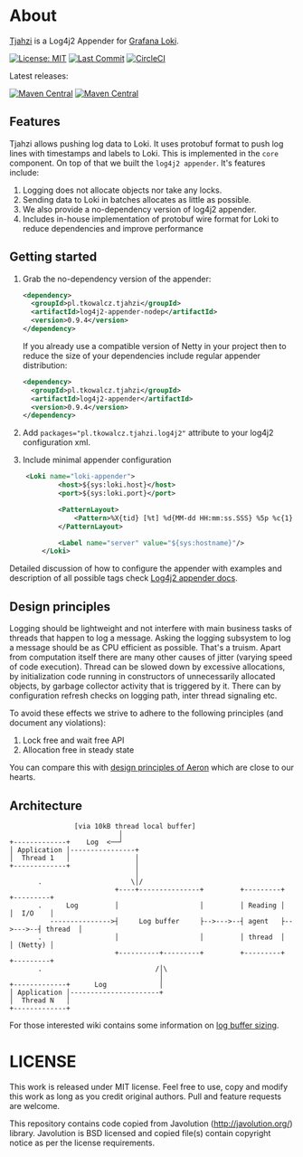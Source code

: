 # About
[Tjahzi](http://www.thorgal.com/personnages/tjahzi/) is a Log4j2 Appender for [Grafana Loki](https://grafana.com/oss/loki/). 

[![License: MIT](https://img.shields.io/github/license/tkowalcz/tjahzi?style=for-the-badge)](https://github.com/tkowalcz/tjahzi/blob/master/LICENSE)
[![Last Commit](https://img.shields.io/github/last-commit/tkowalcz/tjahzi?style=for-the-badge)](https://github.com/tkowalcz/tjahzi/commits/master)
[![CircleCI](https://img.shields.io/circleci/build/github/tkowalcz/tjahzi?style=for-the-badge)](https://app.circleci.com/pipelines/github/tkowalcz/tjahzi?branch=master)

Latest releases:

[![Maven Central](https://img.shields.io/maven-central/v/pl.tkowalcz.tjahzi/core.svg?label=Core&style=for-the-badge)](https://search.maven.org/search?q=g:pl.tkowalcz.tjahzi)
[![Maven Central](https://img.shields.io/maven-central/v/pl.tkowalcz.tjahzi/log4j2-appender.svg?label=Log4j2%20Appender&style=for-the-badge)](https://search.maven.org/search?q=g:pl.tkowalcz.tjahzi)

## Features

Tjahzi allows pushing log data to Loki. It uses protobuf format to push log lines with timestamps and labels to Loki. This
is implemented in the `core` component. On top of that we built the `log4j2 appender`. It's features include:

1. Logging does not allocate objects nor take any locks.
1. Sending data to Loki in batches allocates as little as possible.
1. We also provide a no-dependency version of log4j2 appender. 
1. Includes in-house implementation of protobuf wire format for Loki to reduce dependencies and improve performance 

## Getting started

1. Grab the no-dependency version of the appender:
   
   ```xml
   <dependency>
     <groupId>pl.tkowalcz.tjahzi</groupId>
     <artifactId>log4j2-appender-nodep</artifactId>
     <version>0.9.4</version>
   </dependency>
   ```
   
   If you already use a compatible version of Netty in your project then to reduce the size of your dependencies include 
   regular appender distribution:
   
   ```xml
   <dependency>
     <groupId>pl.tkowalcz.tjahzi</groupId>
     <artifactId>log4j2-appender</artifactId>
     <version>0.9.4</version>
   </dependency>
   ```
   
1. Add `packages="pl.tkowalcz.tjahzi.log4j2"` attribute to your log4j2 configuration xml.
1. Include minimal appender configuration

```xml
    <Loki name="loki-appender">
            <host>${sys:loki.host}</host>
            <port>${sys:loki.port}</port>

            <PatternLayout>
                <Pattern>%X{tid} [%t] %d{MM-dd HH:mm:ss.SSS} %5p %c{1} - %m%n%exception{full}</Pattern>
            </PatternLayout>

            <Label name="server" value="${sys:hostname}"/>
        </Loki>
```

Detailed discussion of how to configure the appender with examples and description of all possible tags check 
[Log4j2 appender docs](loki-log4j2-appender/README.md).

## Design principles

Logging should be lightweight and not interfere with main business tasks of threads that happen to log a message. 
Asking the logging subsystem to log a message should be as CPU efficient as possible. 
That's a truism. Apart from computation itself there are many other causes of jitter (varying speed of code execution). 
Thread can be slowed down by excessive allocations, by initialization code running in constructors of unnecessarily allocated objects, 
by garbage collector activity that is triggered by it. There can by configuration refresh checks on logging path, inter thread signaling etc.

To avoid these effects we strive to adhere to the following principles (and document any violations):

1. Lock free and wait free API
2. Allocation free in steady state

You can compare this with [design principles of Aeron](https://github.com/real-logic/aeron/wiki/Design-Principles) which are close to our hearts.

## Architecture

```
                [via 10kB thread local buffer]
                           │                                          
+-------------+    Log  <──┘                                                
│ Application │----------------+                                          
│  Thread 1   │                │                                          
+-------------+                │                                          
                               │                                          
       .                      \│/                                          
                          +----+---------------+         +---------+         +---------+
       .      Log         │                    │         │ Reading │         │  I/O    │
          --------------->┤     Log buffer     ├-->--->--┤ agent   ├-->--->--┤ thread  │      
       .                  │                    │         │ thread  │         │ (Netty) │    
                          +----------+---------+         +---------+         +---------+    
       .                            /│\                                    
                                     │                                    
+-------------+      Log             │                                    
│ Application │----------------------+                                    
│  Thread N   │                                                           
+-------------+                                                           
```

For those interested wiki contains some information on [log buffer sizing](https://github.com/tkowalcz/tjahzi/wiki/Log-buffer-sizing).

# LICENSE

This work is released under MIT license. Feel free to use, copy and modify this work as long as you credit original authors. 
Pull and feature requests are welcome.

This repository contains code copied from Javolution (http://javolution.org/) library. Javolution is BSD licensed and 
copied file(s) contain copyright notice as per the license requirements. 

